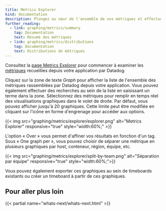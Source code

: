 ```yaml
---
title: Metrics Explorer
kind: documentation
description: Plongez au cœur de l'ensemble de vos métriques et effectuez des analyses.
further_reading:
  - link: graphing/metrics/summary
    tag: Documentation
    text: Résumé des métriques
  - link: graphing/metrics/distributions
    tag: Documentation
    text: Distributions de métriques
---
```

Consultez la [page Metrics Explorer][1] pour commencer à examiner les [métriques][2] recueillies depuis votre application par Datadog.

Cliquez sur la zone de texte *Graph* pour afficher la liste de l'ensemble des métriques rassemblées par Datadog depuis votre application. Vous pouvez également effectuer des recherches au sein de la liste en saisissant un terme dans la zone. Sélectionnez des métriques pour remplir en temps réel des visualisations graphiques dans le volet de droite. Par défaut, vous pouvez afficher jusqu'à 20 graphiques. Cette limite peut être modifiée en cliquant sur l'icône en forme d'engrenage pour accéder aux options.

{{< img src="graphing/metrics/explorer/explorer.png" alt="Metrics Explorer" responsive="true" style="width:60%;" >}}

L'option « Over » vous permet d'affiner vos résultats en fonction d'un tag. Sous « One graph per », vous pouvez choisir de séparer une métrique en plusieurs graphiques par host, conteneur, région, équipe, etc.

{{< img src="graphing/metrics/explorer/split-by-team.png" alt="Séparation par équipe" responsive="true" style="width:60%;">}}

Vous pouvez également exporter ces graphiques au sein de timeboards existants ou créer un timeboard à partir de ces graphiques.

## Pour aller plus loin

{{< partial name="whats-next/whats-next.html" >}}

[1]: https://app.datadoghq.com/metric/explorer
[2]: /fr/developers/metrics